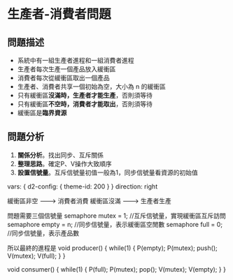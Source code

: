 # 生產者-消費者問題

<show-structure/>

## 問題描述
- 系統中有一組生產者進程和一組消費者進程
- 生產者每次生產一個產品放入緩衝區
- 消費者每次從緩衝區取出一個產品
- 生產者、消費者共享一個初始為空，大小為 n 的緩衝區
- 只有緩衝區**沒滿時，生產者才能生產**，否則須等待
- 只有緩衝區**不空時，消費者才能取出**，否則須等待
- 緩衝區是**臨界資源**

## 問題分析
1. **關係分析**。找出同步、互斥關係
2. **整理思路**。確定P、V操作大致順序
3. **設置信號量**。互斥信號量初值一般為1，同步信號量看資源的初始值

<code-block lang="d2">
vars: {
    d2-config: {
        theme-id: 200
    }
}
direction: right

緩衝區非空 ---> 消費者消費
緩衝區沒滿 ---> 生產者生產
</code-block>

問題需要三個信號量
<code-block lang="c++">
semaphore mutex = 1;    //互斥信號量，實現緩衝區互斥訪問
semaphore empty = n;    //同步信號量，表示緩衝區空閒數
semaphore full = 0;     //同步信號量，表示產品數
</code-block>

所以最終的進程是
<tabs>
<tab title="Producer">
<code-block lang="C++">
void producer() {
    while(1) {
        P(empty);
        P(mutex);
        push();
        V(mutex);
        V(full);
    }
}
</code-block>

</tab>
<tab title="Consumer">
<code-block lang="C++">
void consumer() {
    while(1) {
        P(full);
        P(mutex);
        pop();
        V(mutex);
        V(empty);
    }
}
</code-block>
</tab>
</tabs>